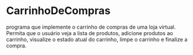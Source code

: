 # CarrinhoDeCompras
programa que implemente o carrinho de compras de uma loja virtual. Permita que o usuário veja a lista de produtos, adicione produtos ao carrinho, visualize o estado atual do carrinho, limpe o carrinho e finalize a compra.
